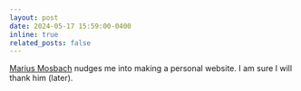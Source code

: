 ```yaml
---
layout: post
date: 2024-05-17 15:59:00-0400
inline: true
related_posts: false
---
```


[Marius Mosbach](https://mmarius.github.io/) nudges me into making a personal website. I am sure I will thank him \(later\).
